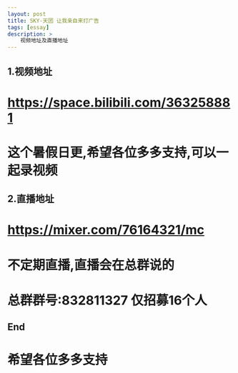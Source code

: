 ```yaml
---
layout: post
title: SKY-天团 让我亲自来打广告
tags: [essay]
description: >
    视频地址及直播地址
---
```


## 1.视频地址
# https://space.bilibili.com/363258881
# 这个暑假日更,希望各位多多支持,可以一起录视频

## 2.直播地址
# https://mixer.com/76164321/mc
# 不定期直播,直播会在总群说的
# 总群群号:832811327 仅招募16个人

## End

# 希望各位多多支持
